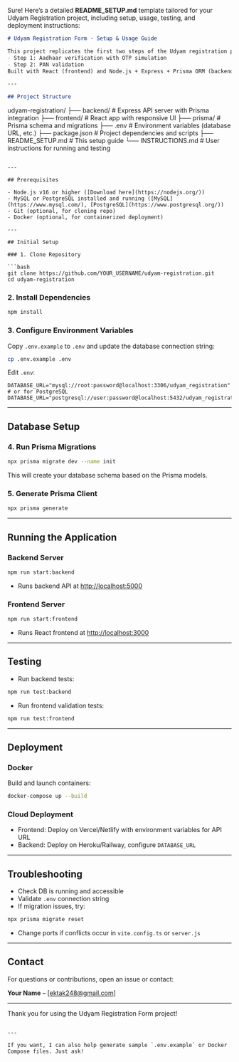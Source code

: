 Sure! Here’s a detailed **README\_SETUP.md** template tailored for your Udyam Registration project, including setup, usage, testing, and deployment instructions:

```markdown
# Udyam Registration Form - Setup & Usage Guide

This project replicates the first two steps of the Udyam registration process:
- Step 1: Aadhaar verification with OTP simulation  
- Step 2: PAN validation  
Built with React (frontend) and Node.js + Express + Prisma ORM (backend) connected to a MySQL/PostgreSQL database.

---

## Project Structure

```

udyam-registration/
├── backend/                # Express API server with Prisma integration
├── frontend/               # React app with responsive UI
├── prisma/                 # Prisma schema and migrations
├── .env                    # Environment variables (database URL, etc.)
├── package.json            # Project dependencies and scripts
├── README\_SETUP.md         # This setup guide
└── INSTRUCTIONS.md         # User instructions for running and testing

````

---

## Prerequisites

- Node.js v16 or higher ([Download here](https://nodejs.org/))  
- MySQL or PostgreSQL installed and running ([MySQL](https://www.mysql.com/), [PostgreSQL](https://www.postgresql.org/))  
- Git (optional, for cloning repo)  
- Docker (optional, for containerized deployment)  

---

## Initial Setup

### 1. Clone Repository

```bash
git clone https://github.com/YOUR_USERNAME/udyam-registration.git
cd udyam-registration
````

### 2. Install Dependencies

```bash
npm install
```

### 3. Configure Environment Variables

Copy `.env.example` to `.env` and update the database connection string:

```bash
cp .env.example .env
```

Edit `.env`:

```env
DATABASE_URL="mysql://root:password@localhost:3306/udyam_registration"
# or for PostgreSQL
DATABASE_URL="postgresql://user:password@localhost:5432/udyam_registration"
```

---

## Database Setup

### 4. Run Prisma Migrations

```bash
npx prisma migrate dev --name init
```

This will create your database schema based on the Prisma models.

### 5. Generate Prisma Client

```bash
npx prisma generate
```

---

## Running the Application

### Backend Server

```bash
npm run start:backend
```

* Runs backend API at [http://localhost:5000](http://localhost:5000)

### Frontend Server

```bash
npm run start:frontend
```

* Runs React frontend at [http://localhost:3000](http://localhost:3000)

---

## Testing

* Run backend tests:

```bash
npm run test:backend
```

* Run frontend validation tests:

```bash
npm run test:frontend
```

---

## Deployment

### Docker

Build and launch containers:

```bash
docker-compose up --build
```

### Cloud Deployment

* Frontend: Deploy on Vercel/Netlify with environment variables for API URL
* Backend: Deploy on Heroku/Railway, configure `DATABASE_URL`

---

## Troubleshooting

* Check DB is running and accessible
* Validate `.env` connection string
* If migration issues, try:

```bash
npx prisma migrate reset
```

* Change ports if conflicts occur in `vite.config.ts` or `server.js`

---

## Contact

For questions or contributions, open an issue or contact:

**Your Name** – [ektak248@gmail.com]

---

Thank you for using the Udyam Registration Form project!

```

---

If you want, I can also help generate sample `.env.example` or Docker Compose files. Just ask!
```
